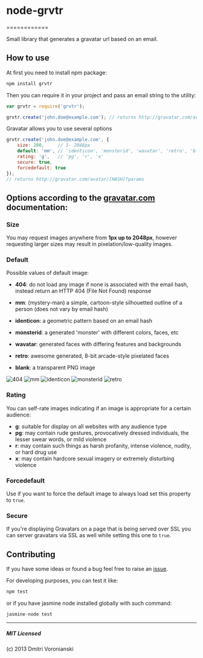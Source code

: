 # node-grvtr
============

Small library that generates a gravatar url based on an email.

## How to use

At first you need to install npm package:

```bash
npm install grvtr
```

Then you can require it in your project and pass an email string to the utility:

```javascript
var grvtr = require('grvtr');

grvtr.create('john.doe@example.com'); // returns http://gravatar.com/avatar/[HASH]
```

Gravatar allows you to use several options 

```javascript
grvtr.create('john.doe@example.com', { 
	size: 200,     // 1- 2048px
	default: 'mm', // 'identicon', 'monsterid', 'wavatar', 'retro', 'blank' 
	rating: 'g',   // 'pg', 'r', 'x'
	secure: true,
	forcedefault: true
});
// returns http://gravatar.com/avatar/[HASH]?params
```

## Options according to the [gravatar.com](http://gravatar.com) documentation:

### Size

You may request images anywhere from **1px up to 2048px**, however requesting larger sizes may result in pixelation/low-quality images.

### Default

Possible values of default image:

- **404**: do not load any image if none is associated with the email hash, instead return an HTTP 404 (File Not Found) response

- **mm**: (mystery-man) a simple, cartoon-style silhouetted outline of a person (does not vary by email hash)

- **identicon**: a geometric pattern based on an email hash

- **monsterid**: a generated 'monster' with different colors, faces, etc

- **wavatar**: generated faces with differing features and backgrounds

- **retro**: awesome generated, 8-bit arcade-style pixelated faces

- **blank**: a transparent PNG image

![404](http://www.gravatar.com/avatar/00000000000000000000000000000000?d=mm&f=y)
![mm](http://www.gravatar.com/avatar/00000000000000000000000000000000?d=identicon&f=y)
![identicon](http://www.gravatar.com/avatar/00000000000000000000000000000000?d=monsterid&f=y)
![monsterid](http://www.gravatar.com/avatar/00000000000000000000000000000000?d=wavatar&f=y)
![retro](http://www.gravatar.com/avatar/00000000000000000000000000000000?d=retro&f=y)

### Rating

You can self-rate images indicating if an image is appropriate for a certain audience:

- **g**: suitable for display on all websites with any audience type
- **pg**: may contain rude gestures, provocatively dressed individuals, the lesser swear words, or mild violence
- **r**: may contain such things as harsh profanity, intense violence, nudity, or hard drug use
- **x**: may contain hardcore sexual imagery or extremely disturbing violence

### Forcedefault

Use if you want to force the default image to always load set this property to ``true``.

### Secure

If you're displaying Gravatars on a page that is being served over SSL you can server gravatars via SSL as well while setting this one to ``true``.

## Contributing

If you have some ideas or found a bug feel free to raise an [issue](https://github.com/voronianski/node-grvtr/issues).

For developing purposes, you can test it like:

```javascript
npm test
```

or if you have jasmine node installed globally with such command:

```javascript
jasmine-node test
```

* * *

##### MIT Licensed

(c) 2013 Dmitri Voronianski